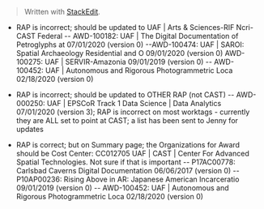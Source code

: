 


> Written with [StackEdit](https://stackedit.io/).

- RAP is incorrect; should be updated to UAF | Arts & Sciences-RIF Ncri-CAST Federal
-- AWD-100182: UAF | The Digital Documentation of Petroglyphs at 07/01/2020 (version 0)
--AWD-100474: UAF | SAROI: Spatial Archaeology Residential and O 09/01/2020 (version 0)
AWD-100275: UAF | SERVIR-Amazonia 09/01/2019 (version 0)
-- AWD-100452: UAF | Autonomous and Rigorous Photogrammetric Loca 02/18/2020 (version 0)


- RAP is incorrect; should be updated to OTHER RAP (not CAST)
-- AWD-000250: UAF | EPSCoR Track 1 Data Science | Data Analytics 07/01/2020 (version 3); RAP is incorrect on most worktags - currently they are ALL set to point at CAST; a list has been sent to Jenny for updates



- RAP is correct; but on Summary page; the Organizations for Award should be Cost Center: CC012705 UAF | CAST | Center For Advanced Spatial Technologies. Not sure if that is important
-- P17AC00778: Carlsbad Caverns Digital Documentation 06/06/2017 (version 0)
-- P10AP00236: Rising Above in AR: Japanese American Incarceratio 09/01/2019 (version 0)
-- AWD-100452: UAF | Autonomous and Rigorous Photogrammetric Loca 02/18/2020 (version 0)







<!--stackedit_data:
eyJoaXN0b3J5IjpbMTY3OTAxMDA4MiwtMTYzNDA2NzM5Ml19
-->